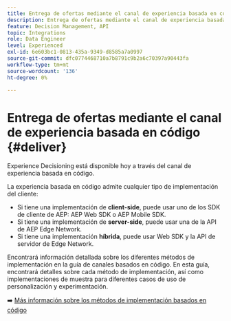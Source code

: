 ```yaml
---
title: Entrega de ofertas mediante el canal de experiencia basada en código
description: Entrega de ofertas mediante el canal de experiencia basada en código.
feature: Decision Management, API
topic: Integrations
role: Data Engineer
level: Experienced
exl-id: 6e603bc1-0813-435a-9349-d8585a7a0997
source-git-commit: dfc0774468710a7b8791c9b2a6c70397a90443fa
workflow-type: tm+mt
source-wordcount: '136'
ht-degree: 0%

---
```


# Entrega de ofertas mediante el canal de experiencia basada en código {#deliver}

Experience Decisioning está disponible hoy a través del canal de experiencia basada en código.

La experiencia basada en código admite cualquier tipo de implementación del cliente:

* Si tiene una implementación de **client-side**, puede usar uno de los SDK de cliente de AEP: AEP Web SDK o AEP Mobile SDK.
* Si tiene una implementación de **server-side**, puede usar una de la API de AEP Edge Network.
* Si tiene una implementación **híbrida**, puede usar Web SDK y la API de servidor de Edge Network.

Encontrará información detallada sobre los diferentes métodos de implementación en la guía de canales basados en código. En esta guía, encontrará detalles sobre cada método de implementación, así como implementaciones de muestra para diferentes casos de uso de personalización y experimentación.

➡️ [Más información sobre los métodos de implementación basados en código](../../code-based/code-based-implementation-samples.md)

